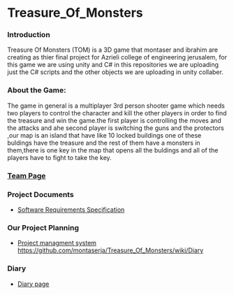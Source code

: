 # Treasure_Of_Monsters
### Introduction 
Treasure Of Monsters (TOM) is a 3D game that montaser and ibrahim are creating as thier final project for Azrieli college of engineering jerusalem, for this game we are using unity and C# in this repositories we are uploading just the C# scripts and the other objects we are uploading in unity collaber.

### About the Game:
The game in general is a multiplayer 3rd person shooter game which needs two players to control the character and kill the other players in order to find the treasure and win the game.the first player is controlling the moves and the attacks and ahe second player is switching the guns and the protectors ,our map is an island that have like 10 locked buildings one of these buldings have the treasure and the rest of them have a monsters in them,there is one key in the map that opens all the buldings and all of the players have to fight to take the key.



### [Team Page](https://github.com/montaserja/Treasure_Of_Monsters/wiki/Team-Page)

### Project Documents
- [Software Requirements Specification](../../wiki/SRS)

### Our Project Planning
- [Project managment system](https://github.com/montaserja/Treasure_Of_Monsters/projects)
https://github.com/montaserja/Treasure_Of_Monsters/wiki/Diary

### Diary
- [Diary page](https://github.com/montaserja/Treasure_Of_Monsters/wiki/Diary)
